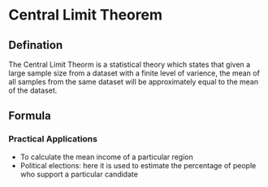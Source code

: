 # Central Limit Theorem

## Defination 
The Central Limit Theorm is a statistical theory which states that given a large sample size from a dataset with a finite level of varience, the mean of all samples from the same dataset will be approximately equal to the mean of the dataset. 

## Formula


 
### Practical Applications 
  - To calculate the mean income of a particular region
 - Political elections: here it is used to estimate the percentage of people who support a particular candidate  
